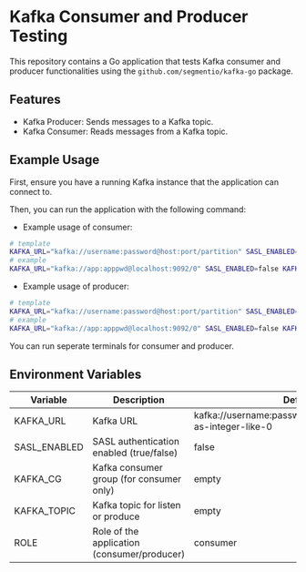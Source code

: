 # Kafka Consumer and Producer Testing

This repository contains a Go application that tests Kafka consumer and producer functionalities using the `github.com/segmentio/kafka-go` package.

## Features

- Kafka Producer: Sends messages to a Kafka topic.
- Kafka Consumer: Reads messages from a Kafka topic.

## Example Usage

First, ensure you have a running Kafka instance that the application can connect to.

Then, you can run the application with the following command:

- Example usage of consumer:
```sh
# template
KAFKA_URL="kafka://username:password@host:port/partition" SASL_ENABLED=true KAFKA_CG="consumer-group" KAFKA_TOPIC="topic" ROLE="consumer" go run main.go
# example
KAFKA_URL="kafka://app:apppwd@localhost:9092/0" SASL_ENABLED=false KAFKA_CG="mail-sender" KAFKA_TOPIC="send-mail" ROLE="consumer" go run main.go
```

- Example usage of producer:
```sh
# template
KAFKA_URL="kafka://username:password@host:port/partition" SASL_ENABLED=true KAFKA_TOPIC="topic" ROLE="producer" go run main.go
# example
KAFKA_URL="kafka://app:apppwd@localhost:9092/0" SASL_ENABLED=false KAFKA_TOPIC="send-mail" ROLE="producer" go run main.go
```

You can run seperate terminals for consumer and producer.

## Environment Variables

| Variable | Description | Default Value |
| -------- | ----------- | ------------- |
| KAFKA_URL | Kafka URL | kafka://username:password@localhost:9092/partition-as-integer-like-0 |
| SASL_ENABLED | SASL authentication enabled (true/false) | false |
| KAFKA_CG | Kafka consumer group (for consumer only) | empty |
| KAFKA_TOPIC | Kafka topic for listen or produce | empty |
| ROLE | Role of the application (consumer/producer) | consumer |

